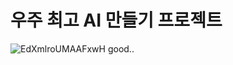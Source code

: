 # 우주 최고 AI 만들기 프로젝트
![EdXmlroUMAAFxwH](https://user-images.githubusercontent.com/28979443/178137664-61afed17-b032-4e83-a032-7230494fbe1e.png)
good..
